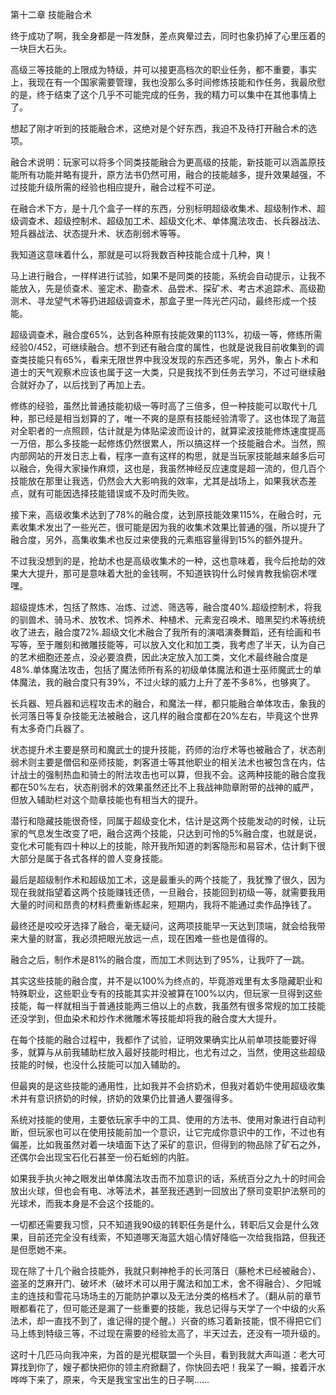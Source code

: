 第十二章 技能融合术


终于成功了啊，我全身都是一阵发酥，差点爽晕过去，同时也象扔掉了心里压着的一块巨大石头。

高级三等技能的上限成为特级，并可以接更高档次的职业任务，都不重要，事实上，我现在有一个国家需要管理，我也没那么多时间修炼技能和作任务，我最欣慰的是，终于结束了这个几乎不可能完成的任务，我的精力可以集中在其他事情上了。

想起了刚才听到的技能融合术，这绝对是个好东西，我迫不及待打开融合术的选项。

融合术说明：玩家可以将多个同类技能融合为更高级的技能，新技能可以涵盖原技能所有功能并略有提升，原方法书仍然可用，融合的技能越多，提升效果越强，不过技能升级所需的经验也相应提升，融合过程不可逆。

在融合术下方，是十几个盒子一样的东西，分别标明超级收集术、超级制作术、超级调查术、超级控制术、超级加工术、超级文化术、单体魔法攻击、长兵器战法、短兵器战法、状态提升术、状态削弱术等等。

我知道这意味着什么，那就是可以将我数百种技能合成十几种，爽！

马上进行融合，一样样进行试验，如果不是同类的技能，系统会自动提示，让我不能放入，先是侦查术、鉴定术、勘查术、品尝术、探矿术、考古术追踪术、高级勘测术、寻龙望气术等扔进超级调查术，那盒子里一阵光芒闪动，最终形成一个技能。

超级调查术，融合度65%，达到各种原有技能效果的113%，初级一等，修练所需经验0/452，可继续融合。想不到还有融合度的属性，也就是说我目前收集到的调查类技能只有65%，看来无限世界中我没发现的东西还多呢，另外，象占卜术和道士的天气观察术应该也属于这一大类，只是我找不到任务去学习，不过可继续融合就好办了，以后找到了再加上去。

修练的经验，虽然比普通技能初级一等时高了三倍多，但一种技能可以取代十几种，那已经是相当划算的了，唯一不爽的是原有技能经验清零了。这也体现了海蓝对全职者的一点照顾，估计就是为体贴梁波而设计的，就算梁波技能修炼速度提高一万倍，那么多技能一起修炼仍然很累人，所以搞这样一个技能融合术。当然，照内部网站的开发日志上看，程序一直有这样的构思，就是当玩家技能越来越多后可以融合，免得大家操作麻烦，这也是，我虽然神经反应速度是超一流的，但几百个技能放在那里让我选，仍然会大大影响我的效率，尤其是战场上，如果我状态差点，就有可能因选择技能错误或不及时而失败。

接下来，高级收集术达到了78%的融合度，达到原技能效果115%，在融合时，元素收集术发出了一些光芒，很可能是因为我的收集术效果比普通的强，所以提升了融合度，另外，高集收集术也反过来使我的元素瓶容量得到15%的额外提升。

不过我没想到的是，抢劫术也是高级收集术的一种，这也意味着，我今后抢劫的效果大大提升，那可是意味着大批的金钱啊，不知道铁钩什么时候肯教我偷窃术嘿嘿。

超级提炼术，包括了熬炼、冶炼、过滤、筛选等，融合度40%.超级控制术，将我的驯兽术、骑马术、放牧术、饲养术、种植术、元素宠召唤术、暗黑契约术等统统收了进去，融合度72%.超级文化术融合了我所有的演唱演奏舞蹈，还有绘画和书写等，至于雕刻和微雕技能等，可以放入文化和加工类，我考虑了半天，认为自己的艺术细胞还差点，没必要浪费，因此决定放入加工类，文化术最终融合度是48%.单体魔法攻击，包括了魔法师所有系的初级单体魔法和道士巫师魔武士的单体魔法，我的融合度只有39%，不过火球的威力上升了差不多8%，也够爽了。

长兵器、短兵器和远程攻击术的融合，和魔法一样，都只能融合单体攻击，象我的长河落日等复杂技能无法被融合，这几样的融合度都在20%左右，毕竟这个世界有太多奇门兵器了。

状态提升术主要是祭司和魔武士的提升技能，药师的治疗术等也被融合了，状态削弱术则主要是僧侣和巫师技能，刺客道士等其他职业的相关法术也被包含在内，估计战士的强制热血和骑士的附法攻击也可以算，但我不会。这两种技能的融合度我都在50%左右，状态削弱术的效果虽然还比不上我战神勋章附带的战神的威严，但放入辅助栏对这个勋章技能也有相当大的提升。

潜行和隐藏技能很奇怪，同属于超级变化术，估计是这两个技能发动的时候，让玩家的气息发生改变了吧，融合这两个技能，只达到可怜的5%融合度，也就是说，变化术可能有四十种以上的技能，除开我所知道的刺客隐形和易容术，估计剩下很大部分是属于各式各样的兽人变身技能。

最后是超级制作术和超级加工术，这是最重头的两个技能了，我犹豫了很久，因为现在我就指望着这两个技能赚钱还债，一旦融合，技能回到初级一等，就需要我用大量的时间和昂贵的材料费重新练起来，短期内，我将不能通过卖作品挣钱了。

最终还是咬咬牙选择了融合，毫无疑问，这两项技能早一天达到顶端，就会给我带来大量的财富，我必须把眼光放远一点，现在困难一些也是值得的。

融合之后，制作术是81%的融合度，而加工术则达到了95%，让我吓了一跳。

其实这些技能的融合度，并不是以100%为终点的，毕竟游戏里有太多隐藏职业和特殊职业，这些职业专有的技能其实并没被算在100%以内，但玩家一旦得到这些技能，每一样就相当于普通技能两三倍以上的点数，我虽然有很多常规的加工技能还没学到，但血染术和炒作术微雕术等技能却将我的融合度大大提升。

在每个技能的融合过程中，我都作了试验，证明效果确实比从前单项技能要好得多，就算与从前我辅助栏放入最好技能时相比，也尤有过之，当然，使用这些超级技能的时候，也没什么技能可以加入辅助的。

但最爽的是这些技能的通用性，比如我并不会挤奶术，但我对着奶牛使用超级收集术并有意识挤奶的时候，挤奶的效果仍比普通人要强得多。

系统对技能的使用，主要依玩家手中的工具、使用的方法书、使用对象进行自动判断，但玩家也可以在使用技能前加一个意识，让它完成你意识中的工作，不过也有偏差，比如我虽然对着一块墙面下达了采矿的意识，但得到的物品除了矿石之外，还偶尔会出现宝石化石甚至一份石蚯蚓的内脏。

如果我手执火神之眼发出单体魔法攻击而不加意识的话，系统百分之九十的时间会放出火球，但也会有电、冰等法术，甚至我还遇到一回放出了祭司变职护法祭司的光球术，而我本身是不会这个技能的。

一切都还需要我习惯，只不知道我90级的转职任务是什么，转职后又会是什么效果，目前还完全没有线索，不知道哪天海蓝大姐心情好降临一次给我指路，但我还是但愿她不来。

现在除了十几个融合技能外，我就只剩神枪手的长河落日（藤枪术已经被融合）、盗圣的芝麻开门、破坏术（破坏术可以用于魔法和加工术，舍不得融合）、夕阳城主的连技和雪花马场场主的万能防护罩以及无法分类的格档术了。（翻从前的章节眼都看花了，但可能还是漏了一些重要的技能，我总记得与天学了一个中级的火系法术，却一直找不到了，谁记得的提个醒。）兴奋的练习着新技能，恨不得把它们马上练到特级三等，不过现在需要的经验太高了，半天过去，还没有一项升级的。

这时十几匹马向我冲来，为首的是光棍联盟一个头目，看到我就大声叫道：老大可算找到你了，嫂子都快把你的领主府掀翻了，你快回去吧！我呆了一瞬，接着汗水哗哗下来了，原来，今天是我宝宝出生的日子啊……





